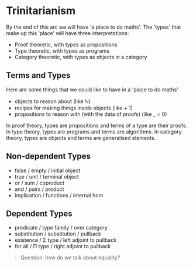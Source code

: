 
Trinitarianism
==============
By the end of this arc we will have 'a place to do maths'. 
The 'types' that make up this 'place' will have three interpretations:
 - Proof theoretic, with types as propositions
 - Type theoretic, with types as programs
 - Category theoretic, with types as objects in a category

<!-- insert picture of trinitarianism -->

## Terms and Types

Here are some things that we could like to have in a 'place to do maths'
  - objects to reason about (like ℕ)
  - recipes for making things inside objects (like + 1)
  - propositions to reason with (with the data of proofs) (like _ = 0)

In proof theory, types are propositions and terms of a type are their proofs.
In type theory, types are programs and terms are algorithms.
In category theory, types are objects and terms are generalised elements.

## Non-dependent Types

- false / empty / initial object
- true / unit / terminal object
- or / sum / coproduct
- and / pairs / product
- implication / functions / internal hom

## Dependent Types

- predicate / type family / over category
- substitution / substitution / pullback
- existence / Σ type / left adjoint to pullback 
- for all / Π type / right adjoint to pullback


> Question: how do we talk about equality?

